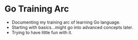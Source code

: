 # Go Training Arc

- Documenting my training arc of learning Go language.
- Starting with basics...might go into advanced concepts later.
- Trying to have little fun with it.
